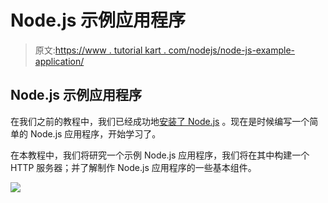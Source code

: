 # Node.js 示例应用程序

> 原文:[https://www . tutorial kart . com/nodejs/node-js-example-application/](https://www.tutorialkart.com/nodejs/node-js-example-application/)

## Node.js 示例应用程序

在我们之前的教程中，我们已经成功地[安装了 Node.js](https://www.tutorialkart.com/nodejs/install-nodejs-instructions-for-ubuntu-windows-macos-sunos/) 。现在是时候编写一个简单的 Node.js 应用程序，开始学习了。

在本教程中，我们将研究一个示例 Node.js 应用程序，我们将在其中构建一个 HTTP 服务器；并了解制作 Node.js 应用程序的一些基本组件。

[![](../Images/925da31b32d6bc3827932f6c8afb11bb.png)](https://www.tutorialkart.com/)